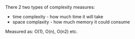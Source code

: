 There 2 two types of complexity measures:
- time complexity - how much time it will take
- space complaxity - how much memory it could consume

Measured as: O(1), O(n), O(n2) etc.